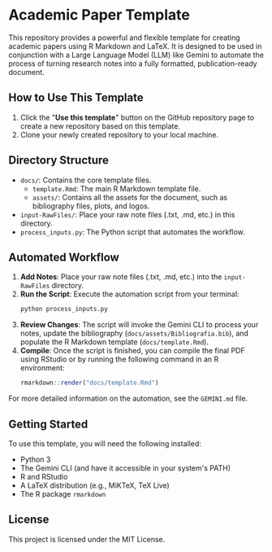 # Academic Paper Template

This repository provides a powerful and flexible template for creating academic papers using R Markdown and LaTeX. It is designed to be used in conjunction with a Large Language Model (LLM) like Gemini to automate the process of turning research notes into a fully formatted, publication-ready document.

## How to Use This Template

1.  Click the "**Use this template**" button on the GitHub repository page to create a new repository based on this template.
2.  Clone your newly created repository to your local machine.

## Directory Structure

-   `docs/`: Contains the core template files.
    -   `template.Rmd`: The main R Markdown template file.
    -   `assets/`: Contains all the assets for the document, such as bibliography files, plots, and logos.
-   `input-RawFiles/`: Place your raw note files (.txt, .md, etc.) in this directory.
-   `process_inputs.py`: The Python script that automates the workflow.

## Automated Workflow

1.  **Add Notes**: Place your raw note files (.txt, .md, etc.) into the `input-RawFiles` directory.
2.  **Run the Script**: Execute the automation script from your terminal:
    ```bash
    python process_inputs.py
    ```
3.  **Review Changes**: The script will invoke the Gemini CLI to process your notes, update the bibliography (`docs/assets/Bibliografia.bib`), and populate the R Markdown template (`docs/template.Rmd`).
4.  **Compile**: Once the script is finished, you can compile the final PDF using RStudio or by running the following command in an R environment:
    ```R
    rmarkdown::render("docs/template.Rmd")
    ```

For more detailed information on the automation, see the `GEMINI.md` file.

## Getting Started

To use this template, you will need the following installed:

-   Python 3
-   The Gemini CLI (and have it accessible in your system's PATH)
-   R and RStudio
-   A LaTeX distribution (e.g., MiKTeX, TeX Live)
-   The R package `rmarkdown`

## License

This project is licensed under the MIT License.